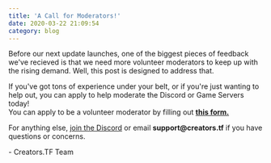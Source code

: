 ```yaml
---
title: 'A Call for Moderators!'
date: 2020-03-22 21:09:54
category: blog
---
```


<p>Before our next update launches, one of the biggest pieces of feedback we've recieved is that we need more volunteer moderators to keep up with the rising demand. Well, this post is designed to address that.</p>
<p>If you've got tons of experience under your belt, or if you're just wanting to help out, you can apply to help moderate the Discord or Game Servers today!<br />
You can apply to be a volunteer moderator by filling out <b><a href="{{site.url}}/applyformod">this form.</a></b></p>
<p>For anything else, <a href="{{site.url}}/discord">join the Discord</a> or email <b>support@creators.tf</b> if you have questions or concerns.</p>

<p>- Creators.TF Team</p>
